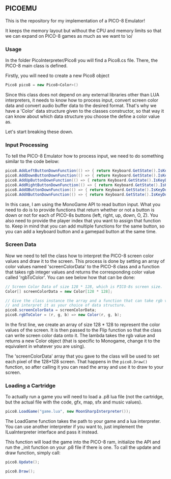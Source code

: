 ## PICOEMU

This is the repository for my implementation of a PICO-8 Emulator!
 
It keeps the memory layout but without the CPU and memory limits so that we can expand on PICO-8 games as much as we want to \o/

### Usage

In the folder PicoInterpreter/Pico8 you will find a Pico8.cs file. There, the PICO-8 main class is defined.

Firstly, you will need to create a new Pico8 object

```c#
Pico8 pico8 = new Pico8<Color>()
```

Since this class does not depend on any external libraries other than LUA interpreters, it needs to know how to process input, convert screen color data and convert audio buffer data to the desired format. That's why we have a 'Color' data structure given to the classes constructor, so that way it can know about which data structure you choose the define a color value as.

Let's start breaking these down.

### Input Processing

To tell the PICO-8 Emulator how to process input, we need to do something similar to the code below:

```c#
pico8.AddLeftButtonDownFunction(() => { return Keyboard.GetState().IsKeyDown(Keys.Left); }, 0);
pico8.AddDownButtonDownFunction(() => { return Keyboard.GetState().IsKeyDown(Keys.Down); }, 0);
pico8.AddUpButtonDownFunction(() => { return Keyboard.GetState().IsKeyDown(Keys.Up); }, 0);
pico8.AddRightButtonDownFunction(() => { return Keyboard.GetState().IsKeyDown(Keys.Right); }, 0);
pico8.AddOButtonDownFunction(() => { return Keyboard.GetState().IsKeyDown(Keys.Z); }, 0);
pico8.AddXButtonDownFunction(() => { return Keyboard.GetState().IsKeyDown(Keys.X); }, 0);
```

In this case, I am using the MonoGame API to read button input. What you need to do is to provide functions that return whether or not a button is down or not for each of PICO-8s buttons (left, right, up, down, O, Z). You also need to provide the player index that you want to assign that function to. Keep in mind that you can add multiple functions for the same button, so you can add a keyboard button and a gamepad button at the same time.

### Screen Data

Now we need to tell the class how to interpret the PICO-8 screen color values and draw it to the screen. This process is done by setting an array of color values named 'screenColorData' to the PICO-8 class and a function that takes rgb integer values and returns the corresponding color value called 'rgbToColor'. You can see below how that can be done:

```c#
// Screen Color Data of size 128 * 128, which is PICO-8s screen size.
Color[] screenColorData = new Color[128 * 128];

// Give the class instance the array and a function that can take rgb values
// and interpret it as your choice of data structure.
pico8.screenColorData = screenColorData;
pico8.rgbToColor = (r, g, b) => new Color(r, g, b);
```

In the first line, we create an array of size 128 * 128 to represent the color values of the screen. It is then passed to the Flip function so that the class can write screen color data onto it. The lambda takes the rgb value and returns a new Color object (that is specific to Monogame, change it to the equivalent in whatever you are using).

The 'screenColorData' array that you gave to the class will be used to set each pixel of the 128*128 screen. That happens in the `pico8.Draw()` function, so after calling it you can read the array and use it to draw to your screen.

### Loading a Cartridge

To actually run a game you will need to load a .p8 lua file (not the cartridge, but the actual file with the code, gfx, map, sfx and music values).

```c#
pico8.LoadGame("game.lua", new MoonSharpInterpreter());
```

The LoadGame function takes the path to your game and a lua interpreter. You can use another interpreter if you want to, just implement the ILuaInterpreter interface and pass it instead.

This function will load the game into the PICO-8 ram, initialize the API and run the _init function on your .p8 file if there is one. To call the update and draw function, simply call:

```c#
pico8.Update();

pico8.Draw();
```
